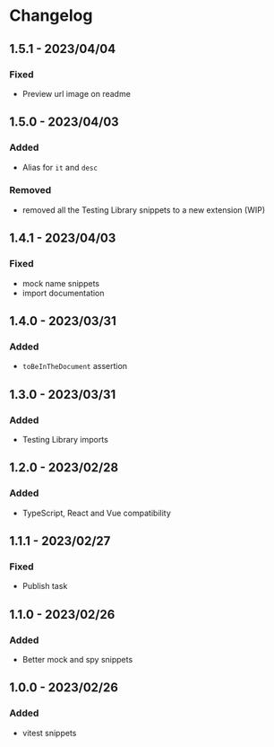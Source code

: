 # Changelog

<!-- http://keepachangelog.com/en/1.0.0/
Added       for new features.
Changed     for changes in existing functionality.
Deprecated  for once-stable features removed in upcoming releases.
Removed     for deprecated features removed in this release.
Fixed       for any bug fixes.
Security    to invite users to upgrade in case of vulnerabilities.
-->

## 1.5.1 - 2023/04/04

### Fixed

- Preview url image on readme

## 1.5.0 - 2023/04/03

### Added

- Alias for `it` and `desc`

### Removed

- removed all the Testing Library snippets to a new extension (WIP)

## 1.4.1 - 2023/04/03

### Fixed

- mock name snippets
- import documentation

## 1.4.0 - 2023/03/31

### Added

- `toBeInTheDocument` assertion

## 1.3.0 - 2023/03/31

### Added

- Testing Library imports

## 1.2.0 - 2023/02/28

### Added

- TypeScript, React and Vue compatibility

## 1.1.1 - 2023/02/27

### Fixed

- Publish task

## 1.1.0 - 2023/02/26

### Added

- Better mock and spy snippets

## 1.0.0 - 2023/02/26

### Added

- vitest snippets
